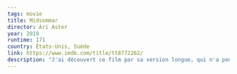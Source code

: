 ```yaml
---
tags: movie
title: Midsommar
director: Ari Aster
year: 2019
runtime: 171
country: États-Unis, Suède
link: https://www.imdb.com/title/tt8772262/
description: "J'ai découvert ce film par sa version longue, qui n'a pourtant paru durer que le temps d'un intense cauchemar éveillé. Un grand film d'horreur qui sait mettre au centre de son scénario des enjeux émotionnels complexes (il n'y a qu'à voir la quantité d'interprétations proposées sur le web). En n'oubliant pas au passage de graver quelques images dans notre rétine pour de nombreuses années. Si vous avez vu, vous savez."
---
```

